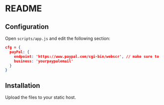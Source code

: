 # README

## Configuration

Open `scripts/app.js` and edit the following section:

````json
cfg = {
  payPal: {
    endpoint: 'https://www.paypal.com/cgi-bin/webscr', // make sure to remove the sandbox part
    business: 'yourpaypalemail'
  }
}
````

## Installation

Upload the files to your static host.


